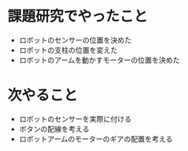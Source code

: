 # 課題研究でやったこと
- ロボットのセンサーの位置を決めた
- ロボットの支柱の位置を変えた
- ロボットのアームを動かすモーターの位置を決めた
# 次やること
- ロボットのセンサーを実際に付ける
- ボタンの配線を考える
- ロボットアームのモーターのギアの配置を考える